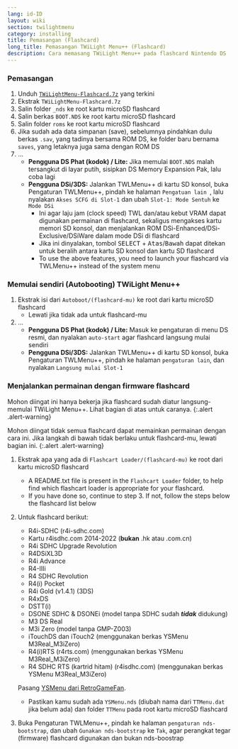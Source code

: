 ```yaml
---
lang: id-ID
layout: wiki
section: twilightmenu
category: installing
title: Pemasangan (Flashcard)
long_title: Pemasangan TWiLight Menu++ (Flashcard)
description: Cara memasang TWiLight Menu++ pada flashcard Nintendo DS
---
```


### Pemasangan
1. Unduh [`TWiLightMenu-Flashcard.7z`](https://github.com/DS-Homebrew/TWiLightMenu/releases/latest/download/TWiLightMenu-Flashcard.7z) yang terkini
1. Ekstrak `TWiLightMenu-Flashcard.7z`
1. Salin folder `_nds` ke root kartu microSD flashcard
1. Salin berkas `BOOT.NDS` ke root kartu microSD flashcard
1. Salin folder `roms` ke root kartu microSD flashcard
1. Jika sudah ada data simpanan (save), sebelumnya pindahkan dulu berkas `.sav`, yang tadinya bersama ROM DS, ke folder baru bernama `saves`, yang letaknya juga sama dengan ROM DS
1. ...
   - **Pengguna DS Phat (kodok) / Lite:** Jika memulai `BOOT.NDS` malah tersangkut di layar putih, sisipkan DS Memory Expansion Pak, lalu coba lagi
   - **Pengguna DSi/3DS:** Jalankan TWLMenu++ di kartu SD konsol, buka Pengaturan TWLMenu++, pindah ke halaman `Pengatuan lain `, lalu nyalakan `Akses SCFG di Slot-1` dan ubah `Slot-1: Mode Sentuh` ke `Mode DSi`
      - Ini agar laju jam (clock speed) TWL dan/atau kebut VRAM dapat digunakan permainan di flashcard, sekaligus mengakses kartu memori SD konsol, dan menjalankan ROM DSi-Enhanced/DSi-Exclusive/DSiWare dalam mode DSi di flashcard
      - Jika ini dinyalakan, tombol <kbd>SELECT</kbd> + <kbd>Atas</kbd>/<kbd>Bawah</kbd> dapat ditekan untuk beralih antara kartu SD konsol dan kartu SD flashcard
      - To use the above features, you need to launch your flashcard via TWLMenu++ instead of the system menu

### Memulai sendiri (Autobooting) TWiLight Menu++
1. Ekstrak isi dari `Autoboot/(flashcard-mu)` ke root dari kartu microSD flashcard
   - Lewati jika tidak ada untuk flashcard-mu
1. ...
   - **Pengguna DS Phat (kodok) / Lite:** Masuk ke pengaturan di menu DS resmi, dan nyalakan `auto-start` agar flashcard langsung mulai sendiri
   - **Pengguna DSi/3DS:** Jalankan TWLMenu++ di kartu SD konsol, buka Pengaturan TWLMenu++, pindah ke halaman `pengaturan lain`, dan nyalakan `Langsung mulai Slot-1`

### Menjalankan permainan dengan firmware flashcard

Mohon diingat ini hanya bekerja jika flashcard sudah diatur langsung-memulai TWiLight Menu++. Lihat bagian di atas untuk caranya.
{:.alert .alert-warning}

Mohon diingat tidak semua flashcard dapat memainkan permainan dengan cara ini. Jika langkah di bawah tidak berlaku untuk flashcard-mu, lewati bagian ini.
{:.alert .alert-warning}

1. Ekstrak apa yang ada di `Flashcart Loader/(flashcard-mu)` ke root dari kartu microSD flashcard
   - A README.txt file is present in the `Flashcart Loader` folder, to help find which flashcart loader is appropriate for your flashcard.
   - If you have done so, continue to step 3. If not, follow the steps below the flashcard list below

1. Untuk flashcard berikut:
   - R4i-SDHC (r4i-sdhc.com)
   - Kartu r4isdhc.com 2014-2022 (**bukan** .hk atau .com.cn)
   - R4i SDHC Upgrade Revolution
   - R4DSiXL3D
   - R4i Advance
   - R4-IIIi
   - R4 SDHC Revolution
   - R4(i) Pocket
   - R4i Gold (v1.4.1) (3DS)
   - R4xDS
   - DSTT(i)
   - DSONE SDHC & DSONEi (model tanpa SDHC sudah ***tidak*** didukung)
   - M3 DS Real
   - M3i Zero (model tanpa GMP-Z003)
   - iTouchDS dan iTouch2 (menggunakan berkas YSMenu M3Real_M3iZero)
   - R4(i)RTS (r4rts.com) (menggunakan berkas YSMenu M3Real_M3iZero)
   - R4 SDHC RTS (kartrid hitam) (r4isdhc.com) (menggunakan berkas YSMenu M3Real_M3iZero)

   Pasang [YSMenu dari RetroGameFan](https://gbatemp.net/threads/retrogamefan-updates-releases.267243/).
      - Pastikan kamu sudah ada `YSMenu.nds` (diubah nama dari `TTMenu.dat` jika belum ada) dan folder `TTMenu` pada root kartu microSD flashcard
1. Buka Pengaturan TWLMenu++, pindah ke halaman `pengaturan nds-bootstrap`, dan ubah `Gunakan nds-bootstrap` ke `Tak`, agar perangkat tegar (firmware) flashcard digunakan dan bukan nds-boostrap
